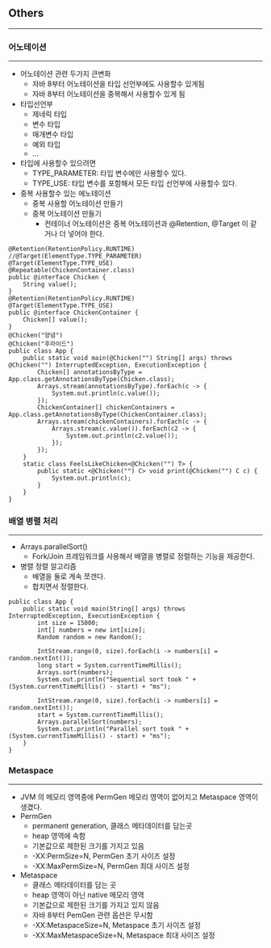 ## Others
<hr/>

### 어노테이션
<hr/>

* 어노테이션 관련 두가지 큰변화
  * 자바 8부터 어노테이션을 타입 선언부에도 사용할수 있게됨
  * 자바 8부터 어노테이션을 중복해서 사용할수 있게 됨
* 타입선언부
  * 제네릭 타입
  * 변수 타입
  * 매개변수 타입
  * 예외 타입
  * ...
* 타입에 사용할수 있으려면
  * TYPE_PARAMETER: 타입 변수에만 사용할수 있다.
  * TYPE_USE: 타입 변수를 포함해서 모든 타입 선언부에 사용할수 있다.
* 중복 사용할수 있는 에노테이션
  * 중복 사용할 어노테이션 만들기
  * 중복 어노테이션 만들기
    * 컨테이너 어노테이션은 중복 어노테이션과 @Retention, @Target 이 같거나 더 넣어야 한다.
```
@Retention(RetentionPolicy.RUNTIME)
//@Target(ElementType.TYPE_PARAMETER)
@Target(ElementType.TYPE_USE)
@Repeatable(ChickenContainer.class)
public @interface Chicken {
    String value();
}
@Retention(RetentionPolicy.RUNTIME)
@Target(ElementType.TYPE_USE)
public @interface ChickenContainer {
    Chicken[] value();
}
@Chicken("양념")
@Chicken("후라이드")
public class App {
    public static void main(@Chicken("") String[] args) throws @Chicken("") InterruptedException, ExecutionException {
        Chicken[] annotationsByType = App.class.getAnnotationsByType(Chicken.class);
        Arrays.stream(annotationsByType).forEach(c -> {
            System.out.println(c.value());
        });
        ChickenContainer[] chickenContainers = App.class.getAnnotationsByType(ChickenContainer.class);
        Arrays.stream(chickenContainers).forEach(c -> {
            Arrays.stream(c.value()).forEach(c2 -> {
                System.out.println(c2.value());
            });
        });
    }
    static class FeelsLikeChicken<@Chicken("") T> {
        public static <@Chicken("") C> void print(@Chicken("") C c) {
            System.out.println(c);
        }
    }
}
```

### 배열 병렬 처리
<hr/>

* Arrays.parallelSort()
  * Fork/Join 프레임워크를 사용해서 배열을 병렬로 정렬하는 기능을 제공한다.
* 병렬 정렬 알고리즘
  * 배열을 둘로 계속 쪼갠다.
  * 합치면서 정렬한다.
```
public class App {
    public static void main(String[] args) throws InterruptedException, ExecutionException {
        int size = 15000;
        int[] numbers = new int[size];
        Random random = new Random();

        IntStream.range(0, size).forEach(i -> numbers[i] = random.nextInt());
        long start = System.currentTimeMillis();
        Arrays.sort(numbers);
        System.out.println("Sequential sort took " + (System.currentTimeMillis() - start) + "ms");

        IntStream.range(0, size).forEach(i -> numbers[i] = random.nextInt());
        start = System.currentTimeMillis();
        Arrays.parallelSort(numbers);
        System.out.println("Parallel sort took " + (System.currentTimeMillis() - start) + "ms");
    }
}
```

### Metaspace
<hr/>

* JVM 의 메모리 영역중에 PermGen 메모리 영역이 없어지고 Metaspace 영역이 생겼다.
* PermGen
  * permanent generation, 클래스 메타데이터를 담는곳
  * heap 영역에 속함
  * 기본값으로 제한된 크기를 가지고 있음
  * -XX:PermSize=N, PermGen 초기 사이즈 설정
  * -XX:MaxPermSize=N, PermGen 최대 사이즈 설정
* Metaspace
  * 클래스 메타데이터를 담는 곳
  * heap 영역이 아닌 native 메모리 영역
  * 기본값으로 제한된 크기를 가지고 있지 않음
  * 자바 8부터 PemGen 관련 옵션은 무시함
  * -XX:MetaspaceSize=N, Metaspace 초기 사이즈 설정
  * -XX:MaxMetaspaceSize=N, Metaspace 최대 사이즈 설정